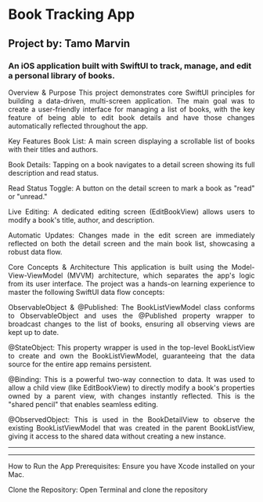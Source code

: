 # Book Tracking App
## Project by: Tamo Marvin
### An iOS application built with SwiftUI to track, manage, and edit a personal library of books.
<div align ="justify">
Overview & Purpose
This project demonstrates core SwiftUI principles for building a data-driven, multi-screen application. The main goal was to create a user-friendly interface for managing a list of books, with the key feature of being able to edit book details and have those changes automatically reflected throughout the app.

Key Features
Book List: A main screen displaying a scrollable list of books with their titles and authors.

Book Details: Tapping on a book navigates to a detail screen showing its full description and read status.

Read Status Toggle: A button on the detail screen to mark a book as "read" or "unread."

Live Editing: A dedicated editing screen (EditBookView) allows users to modify a book's title, author, and description.

Automatic Updates: Changes made in the edit screen are immediately reflected on both the detail screen and the main book list, showcasing a robust data flow.

Core Concepts & Architecture
This application is built using the Model-View-ViewModel (MVVM) architecture, which separates the app's logic from its user interface. The project was a hands-on learning experience to master the following SwiftUI data flow concepts:

ObservableObject & @Published: The BookListViewModel class conforms to ObservableObject and uses the @Published property wrapper to broadcast changes to the list of books, ensuring all observing views are kept up to date.

@StateObject: This property wrapper is used in the top-level BookListView to create and own the BookListViewModel, guaranteeing that the data source for the entire app remains persistent.

@Binding: This is a powerful two-way connection to data. It was used to allow a child view (like EditBookView) to directly modify a book's properties owned by a parent view, with changes instantly reflected. This is the "shared pencil" that enables seamless editing.

@ObservedObject: This is used in the BookDetailView to observe the existing BookListViewModel that was created in the parent BookListView, giving it access to the shared data without creating a new instance.

---

 
---

How to Run the App
Prerequisites: Ensure you have Xcode installed on your Mac.

Clone the Repository: Open Terminal and clone the repository 
</div>
